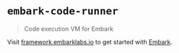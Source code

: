 # `embark-code-runner`

> Code execution VM for Embark

Visit [framework.embarklabs.io](https://framework.embarklabs.io/) to get started with
[Embark](https://github.com/embarklabs/embark).
